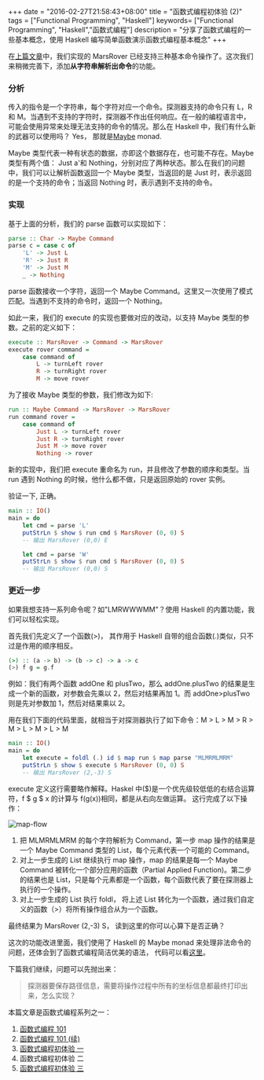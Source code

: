 +++
date = "2016-02-27T21:58:43+08:00"
title = "函数式编程初体验 (2)"
tags = ["Functional Programming", "Haskell"]
keywords= ["Functional Programming", "Haskell","函数式编程"]
description = "分享了函数式编程的一些基本概念，使用 Haskell 编写简单函数演示函数式编程基本概念"
+++

在[上篇文章](/posts/functional-programming-in-real-world/)中，我们实现的 MarsRover 已经支持三种基本命令操作了。这次我们来稍微完善下，添加**从字符串解析出命令**的功能。

### 分析

传入的指令是一个字符串，每个字符对应一个命令。探测器支持的命令只有 L，R 和 M。当遇到不支持的字符时，探测器不作出任何响应。在一般的编程语言中，可能会使用异常来处理无法支持的命令的情况。那么在 Haskell 中，我们有什么新的武器可以使用吗？ Yes， 那就是[Maybe](https://wiki.haskell.org/Maybe) monad.

Maybe 类型代表一种有状态的数据，亦即这个数据存在，也可能不存在。Maybe 类型有两个值： Just a'和 Nothing，分别对应了两种状态。那么在我们的问题中，我们可以让解析函数返回一个 Maybe 类型，当返回的是 Just 时，表示返回的是一个支持的命令；当返回 Nothing 时，表示遇到不支持的命令。

### 实现

基于上面的分析，我们的 parse 函数可以实现如下：

```haskell
parse :: Char -> Maybe Command
parse c = case c of
    'L' -> Just L
    'R' -> Just R
    'M' -> Just M
    _ -> Nothing
```

parse 函数接收一个字符，返回一个 Maybe Command。这里又一次使用了模式匹配。当遇到不支持的命令时，返回一个 Nothing。

如此一来，我们的 execute 的实现也要做对应的改动，以支持 Maybe 类型的参数。之前的定义如下：

```haskell
execute :: MarsRover -> Command -> MarsRover
execute rover command =
    case command of
        L -> turnLeft rover
        R -> turnRight rover
        M -> move rover
```

为了接收 Maybe 类型的参数，我们修改为如下:

```haskell
run :: Maybe Command -> MarsRover -> MarsRover
run command rover =
    case command of
        Just L -> turnLeft rover
        Just R -> turnRight rover
        Just M -> move rover
        Nothing -> rover
```

新的实现中，我们把 execute 重命名为 run，并且修改了参数的顺序和类型。当 run 遇到 Nothing 的时候，他什么都不做，只是返回原始的 rover 实例。

验证一下, 正确。

```haskell
main :: IO()
main = do
    let cmd = parse 'L'
    putStrLn $ show $ run cmd $ MarsRover (0, 0) S
    -- 输出 MarsRover (0,0) E

    let cmd = parse 'W'
    putStrLn $ show $ run cmd $ MarsRover (0, 0) S
    -- 输出 MarsRover (0,0) S
```

### 更近一步

如果我想支持一系列命令呢？如"LMRWWWMM"？使用 Haskell 的内置功能，我们可以轻松实现。

首先我们先定义了一个函数(>)， 其作用于 Haskell 自带的组合函数(.)类似，只不过是作用的顺序相反。

```haskell
(>) :: (a -> b) -> (b -> c) -> a -> c
(>) f g = g.f
```

例如：我们有两个函数 addOne 和 plusTwo，那么 addOne.plusTwo 的结果是生成一个新的函数，对参数会先乘以 2，然后对结果再加 1。而 addOne>plusTwo 则是先对参数加 1，然后对结果乘以 2。

用在我们下面的代码里面，就相当于对探测器执行了如下命令：M > L > M > R > M > L > M > L > M

```haskell
main :: IO()
main = do
    let execute = foldl (.) id $ map run $ map parse "MLMRMLMRM"
    putStrLn $ show $ execute $ MarsRover (0, 0) S
    -- 输出 MarsRover (2,-3) S
```

execute 定义这行需要略作解释。Haskel 中($)是一个优先级较低低的右结合运算符，f $ g $ x 的计算与 f(g(x))相同，都是从右向左做运算。 这行完成了以下操作：

![map-flow](https://github.com/ddou/ddou.github.io/raw/source/static/images/map-flow.png)

1. 把 MLMRMLMRM 的每个字符解析为 Command，第一步 map 操作的结果是一个 Maybe Command 类型的 List，每个元素代表一个可能的 Command。
1. 对上一步生成的 List 继续执行 map 操作，map 的结果是每一个 Maybe Command 被转化一个部分应用的函数（Partial Applied Function)。第二步的结果也是 List，只是每个元素都是一个函数，每个函数代表了要在探测器上执行的一个操作。
1. 对上一步生成的 List 执行 foldl， 将上述 List 转化为一个函数，通过我们自定义的函数（>）将所有操作组合从为一个函数。

最终结果为 MarsRover (2,-3) S， 读到这里的你可以心算下是否正确？

这次的功能改进里面，我们使用了 Haskell 的 Maybe monad 来处理非法命令的问题，还体会到了函数式编程简洁优美的语法， 代码可以看[这里](https://raw.githubusercontent.com/yutaodou/functional-programming-via-haskell/ab484f1676fbc945bc7e652431f659f533987a3c/examples/mars-rover.hs)。

下篇我们继续，问题可以先抛出来：

> 探测器要保存路径信息，需要将操作过程中所有的坐标信息都最终打印出来，怎么实现？

本篇文章是函数式编程系列之一：

1. [函数式编程 101](/posts/functional-programming-concepts/)
2. [函数式编程 101 (续)](/posts/functional-programming-concepts-part-two/)
3. [函数式编程初体验 一](/posts/functional-programming-in-real-world/)
4. 函数式编程初体验 二
5. [函数式编程初体验 三](/posts/functional-programming-in-real-world-3/)
